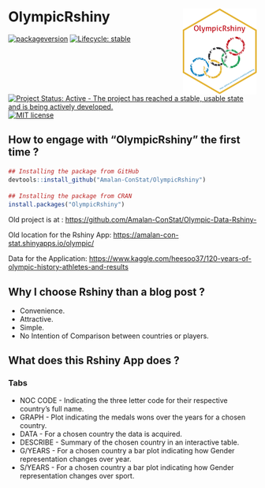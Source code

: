 
<!-- README.md is generated from README.Rmd. Please edit that file -->

# OlympicRshiny <img src="man/figures/logo.png" align="right" alt="" width="150" />

<!-- badges: start -->

[![packageversion](https://img.shields.io/badge/Package%20version-1.0.0-orange.svg?style=flat-square)](commits/main)
[![Lifecycle:
stable](https://img.shields.io/badge/lifecycle-stable-brightgreen.svg)](https://www.tidyverse.org/lifecycle/#stable)
[![Project Status: Active - The project has reached a stable, usable
state and is being actively
developed.](https://www.repostatus.org/badges/latest/active.svg)](https://www.repostatus.org/#active)
[![MIT
license](https://img.shields.io/badge/License-MIT-blue.svg)](https://lbesson.mit-license.org/)
<!-- badges: end -->

## How to engage with “OlympicRshiny” the first time ?

``` r
## Installing the package from GitHub
devtools::install_github("Amalan-ConStat/OlympicRshiny")

## Installing the package from CRAN
install.packages("OlympicRshiny")
```

Old project is at :
<https://github.com/Amalan-ConStat/Olympic-Data-Rshiny->

Old location for the Rshiny App:
<https://amalan-con-stat.shinyapps.io/olympic/>

Data for the Application:
<https://www.kaggle.com/heesoo37/120-years-of-olympic-history-athletes-and-results>

## Why I choose Rshiny than a blog post ?

- Convenience.
- Attractive.
- Simple.
- No Intention of Comparison between countries or players.

## What does this Rshiny App does ?

### Tabs

- NOC CODE - Indicating the three letter code for their respective
  country’s full name.
- GRAPH - Plot indicating the medals wons over the years for a chosen
  country.
- DATA - For a chosen country the data is acquired.
- DESCRIBE - Summary of the chosen country in an interactive table.
- G/YEARS - For a chosen country a bar plot indicating how Gender
  representation changes over year.
- S/YEARS - For a chosen country a bar plot indicating how Gender
  representation changes over sport.
